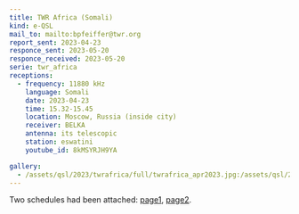 ```yaml
---
title: TWR Africa (Somali)
kind: e-QSL
mail_to: mailto:bpfeiffer@twr.org
report_sent: 2023-04-23
responce_sent: 2023-05-20
responce_received: 2023-05-20
serie: twr_africa
receptions:
  - frequency: 11880 kHz
    language: Somali
    date: 2023-04-23
    time: 15.32-15.45
    location: Moscow, Russia (inside city)
    receiver: BELKA
    antenna: its telescopic
    station: eswatini
    youtube_id: 8kMSYRJH9YA

gallery:
  - /assets/qsl/2023/twrafrica/full/twrafrica_apr2023.jpg:/assets/qsl/2023/twrafrica/small/twrafrica_apr2023.jpg
---
```


Two schedules had been attached: <a href="/assets/qsl/2023/twrafrica/A23_TWRAFR_SCHEDULE1.xlsx">page1</a>, <a href="/assets/qsl/2023/twrafrica/A23_TWRAFR_SCHEDULE2.xlsx">page2</a>.